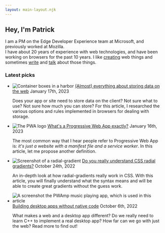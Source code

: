 ```yaml
---
layout: main-layout.njk
---
```

## Hey, I'm Patrick

I am a PM on the Edge Developer Experience team at Microsoft, and previously worked at Mozilla.\
I have about 20 years of experience with web technologies, and have been working on browsers for the past 10 years. I like <a href="lab">creating</a> web things and sometimes <a href="articles">write</a> and <a href="talks">talk</a> about those things.

### Latest picks

<ul class="entries">
  <li>
    <img src="/assets/storage.jpg" alt="Container boxes in a harbor" class="thumbnail">
    <a href="2023-01-17-web-storage">(Almost) everything about storing data on the web</a>
    <time datetime="2023-01-17">January 17th, 2023</time>
    <p>Does your app or site need to store data on the client? Not sure what to use? Not sure how much you can store? For this article, I researched the various options and rules implemented in browsers for dealing with storage.</p>
  </li>
  <li>
    <img src="/assets/pwa-logo.png" alt="The PWA logo" class="thumbnail">
    <a href="2023-01-16-whats-a-pwa">What's a Progressive Web App exactly?</a>
    <time datetime="2023-01-16">January 16th, 2023</time>
    <p>The most common way that I hear people refer to Progressive Web App is: <em>it's just a website with a manifest file and a service worker</em>. In this article, let me propose another definition.</p>
  </li>
  <li>
    <img src="/assets/radial-gradient/ray-stops.png" alt="Screenshot of a radial-gradient" class="thumbnail">
    <a href="/articles/2022-10-24-do-you-really-understand-CSS-radial-gradients">Do you really understand CSS radial gradients?</a>
    <time datetime="2022-10-24">October 24th, 2022</time>
    <p>An in-depth look at how radial-gradients really work in CSS. With this article, you will finally understand what the syntax means and will be able to create great gradients without the guess work.</p>
  </li>
  <li>
    <img src="https://raw.githubusercontent.com/MicrosoftEdge/Demos/main/pwamp/screenshot-playlist.png" alt="A screenshot the PWAmp music playing app, which is used in this article" class="thumbnail">
    <a href="/articles/2022-10-06-building-desktop-apps-without-native-code">Building desktop apps without native code</a>
    <time datetime="2022-10-06">October 6th, 2022</time>
    <p>What makes a web and a desktop app different? Do we really need to learn C++ to implement a real desktop app? How far can we go with just the web? Read more to find out!</p>
  </li>
</ul>